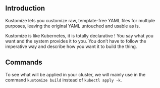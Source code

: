 ## Introduction
Kustomize lets you customize raw, template-free YAML files for multiple purposes, leaving the original YAML 
untouched and usable as is.

Kustomize is like Kubernetes, it is totally declarative ! You say what you want and the system provides it to you. 
You don’t have to follow the imperative way and describe how you want it to build the thing.

## Commands
To see what will be applied in your cluster, we will mainly use in the command `kustomize build` instead of `kubectl apply -k`.


